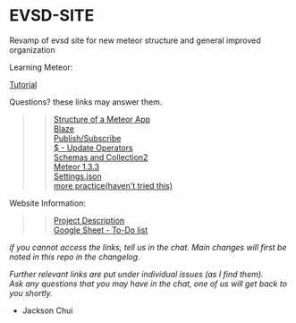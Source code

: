 # EVSD-SITE

Revamp of evsd site for new meteor structure and general improved organization

Learning Meteor:

[Tutorial](https://www.meteor.com/tutorials/blaze/creating-an-app)

Questions? these links may answer them.<br />
>>[Structure of a Meteor App](https://guide.meteor.com/structure.html)<br />
[Blaze](https://guide.meteor.com/blaze.html)<br />
[Publish/Subscribe](https://themeteorchef.com/snippets/publication-and-subscription-patterns/)<br />
[$ - Update Operators](https://docs.mongodb.com/manual/reference/operator/update/)<br />
[Schemas and Collection2](https://themeteorchef.com/snippets/using-the-collection2-package/#tmc-validating-against-schemas)<br />
[Meteor 1.3.3](http://info.meteor.com/blog/announcing-meteor-1.3.3)<br />
[Settings.json](http://info.meteor.com/blog/the-meteor-chef-making-use-of-settings-json)<br />
>>[more practice(haven't tried this)](http://meteortips.com/first-meteor-tutorial/)<br />

Website Information:<br />

>>[Project Description](https://docs.google.com/document/d/1YZtRMjXB-ZKS6Z1dbdlL0g6_8Q7OefvkEhzMN2b49Jc/edit?usp=sharing)<br />
>>[Google Sheet - To-Do list](https://docs.google.com/spreadsheets/d/1P9qT0ShtlaujTTsu9kDYTrNuwPl9PcakPj11Q4IjE4E/edit#gid=0)<br />

*if you cannot access the links, tell us in the chat. Main changes will first be noted in this repo in the changelog.* <br />

*Further relevant links are put under individual issues (as I find them).*<br />
*Ask any questions that you may have in the chat, one of us will get back to you shortly.*<br />

- Jackson Chui